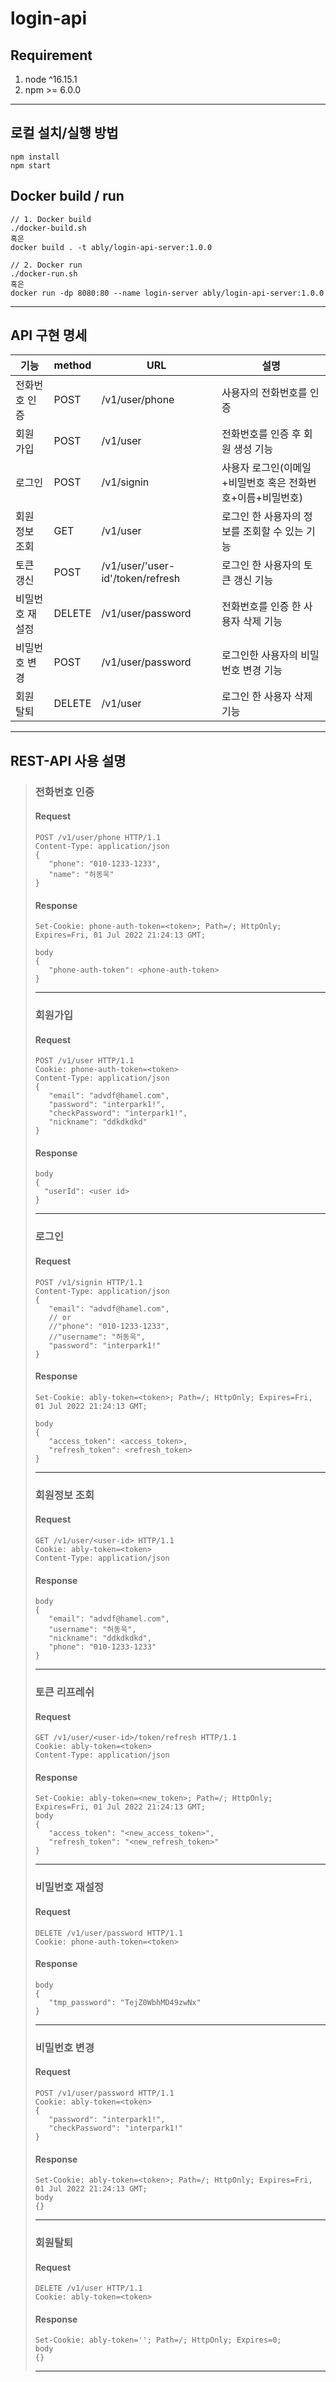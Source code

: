 # login-api

## Requirement

1. node ^16.15.1
2. npm >= 6.0.0
-----------------
## 로컬 설치/실행 방법

```console
npm install
npm start
```
## Docker build / run

```console
// 1. Docker build
./docker-build.sh 
혹은
docker build . -t ably/login-api-server:1.0.0

// 2. Docker run
./docker-run.sh
혹은
docker run -dp 8080:80 --name login-server ably/login-api-server:1.0.0
```
-----------------
## API 구현 명세
|기능|method|URL|설명|
|------|----|---|---|
|전화번호 인증|POST|/v1/user/phone|사용자의 전화번호를 인증|
|회원 가입|POST|/v1/user|전화번호를 인증 후 회원 생성 기능|
|로그인|POST|/v1/signin|사용자 로그인(이메일+비밀번호 혹은 전화번호+이름+비밀번호)|
|회원 정보 조회|GET|/v1/user|로그인 한 사용자의 정보를 조회할 수 있는 기능|
|토큰 갱신|POST|/v1/user/'user-id'/token/refresh|로그인 한 사용자의 토큰 갱신 기능|
|비밀번호 재설정|DELETE|/v1/user/password|전화번호를 인증 한 사용자 삭제 기능|
|비밀번호 변경|POST|/v1/user/password|로그인한 사용자의 비밀번호 변경 기능|
|회원 탈퇴|DELETE|/v1/user|로그인 한 사용자 삭제 기능|

-----------------
## REST-API 사용 설명
> ### 전화번호 인증
>#### Request
> ```console
>POST /v1/user/phone HTTP/1.1
>Content-Type: application/json
>{
>    "phone": "010-1233-1233",
>    "name": "허동욱"
>}
>```
>#### Response
> ```console
> Set-Cookie: phone-auth-token=<token>; Path=/; HttpOnly; Expires=Fri, 01 Jul 2022 21:24:13 GMT;
> 
> body
>{
>    "phone-auth-token": <phone-auth-token>
>}
>```
> ----------
>### 회원가입
>#### Request
> ```console
>POST /v1/user HTTP/1.1
>Cookie: phone-auth-token=<token>
>Content-Type: application/json
>{
>    "email": "advdf@hamel.com",
>    "password": "interpark1!",
>    "checkPassword": "interpark1!",
>    "nickname": "ddkdkdkd"
>}
>```
>#### Response
> ```console
> body
>{
>   "userId": <user id>
>}
>```
> ----------
>### 로그인
>#### Request
> ```console
>POST /v1/signin HTTP/1.1
>Content-Type: application/json
>{
>    "email": "advdf@hamel.com",
>    // or
>    //"phone": "010-1233-1233",
>    //"username": "허동욱",
>    "password": "interpark1!"
>}
>```
>#### Response
> ```console
> Set-Cookie: ably-token=<token>; Path=/; HttpOnly; Expires=Fri, 01 Jul 2022 21:24:13 GMT;
> 
> body
>{
>    "access_token": <access_token>,
>    "refresh_token": <refresh_token>
>}
>```
> ----------
>### 회원정보 조회
>#### Request
> ```console
>GET /v1/user/<user-id> HTTP/1.1
>Cookie: ably-token=<token>
>Content-Type: application/json
>```
>#### Response
> ```console
> body
>{
>    "email": "advdf@hamel.com",
>    "username": "허동욱",
>    "nickname": "ddkdkdkd",
>    "phone": "010-1233-1233"
>}
>```
> ----------
>### 토큰 리프레쉬
>#### Request
> ```console
>GET /v1/user/<user-id>/token/refresh HTTP/1.1
>Cookie: ably-token=<token>
>Content-Type: application/json
>```
>#### Response
> ```console
> Set-Cookie: ably-token=<new_token>; Path=/; HttpOnly; Expires=Fri, 01 Jul 2022 21:24:13 GMT;
> body
>{
>    "access_token": "<new_access_token>",
>    "refresh_token": "<new_refresh_token>"
>}
>```
> ----------
>### 비밀번호 재설정
>#### Request
> ```console
>DELETE /v1/user/password HTTP/1.1
>Cookie: phone-auth-token=<token>
>```
>#### Response
> ```console
> body
>{
>    "tmp_password": "TejZ0WbhMD49zwNx"
>}
>```
> ----------
>### 비밀번호 변경
>#### Request
> ```console
>POST /v1/user/password HTTP/1.1
>Cookie: ably-token=<token>
>{
>    "password": "interpark1!",
>    "checkPassword": "interpark1!"
>}
>```
>#### Response
> ```console
> Set-Cookie: ably-token=<token>; Path=/; HttpOnly; Expires=Fri, 01 Jul 2022 21:24:13 GMT;
> body
>{}
>```
> ----------
>### 회원탈퇴 
>#### Request
> ```console
>DELETE /v1/user HTTP/1.1
>Cookie: ably-token=<token>
>```
>#### Response
> ```console
> Set-Cookie: ably-token=''; Path=/; HttpOnly; Expires=0;
> body
>{}
>```
> ----------